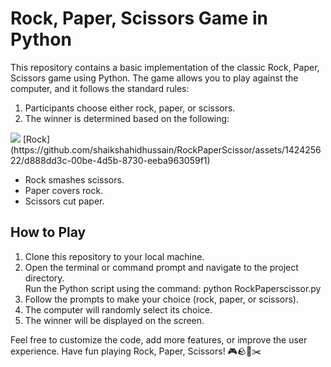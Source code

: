 <h1>Rock, Paper, Scissors Game in Python</h1>
This repository contains a basic implementation of the classic Rock, Paper, Scissors game using Python. The game allows you to play against the computer, and it follows the standard rules:
<ol>
 <li>Participants choose either rock, paper, or scissors.</li>
 <li>The winner is determined based on the following: </li> 
</ol>
<img src="
![rockpaperscissors](https://github.com/shaikshahidhussain/RockPaperScissor/assets/142425622/71057e0a-6cbe-42b7-b6b2-de9339330c36)" >
[Rock](https://github.com/shaikshahidhussain/RockPaperScissor/assets/142425622/d888dd3c-00be-4d5b-8730-eeba963059f1)



<ul>
  <li>Rock smashes scissors.</li>
  <li>Paper covers rock.</li>
  <li>Scissors cut paper.</li>
</ul>  
<h2>How to Play</h2>
<ol>
 
<li>Clone this repository to your local machine.</li>
<li>Open the terminal or command prompt and navigate to the project directory.</li
<li>Run the Python script using the command:</li>
<span>python RockPaperscissor.py</span>
<li>Follow the prompts to make your choice (rock, paper, or scissors).</li>
<li>The computer will randomly select its choice.</li>
<li>The winner will be displayed on the screen.</li>
</ol>


Feel free to customize the code, add more features, or improve the user experience. Have fun playing Rock, Paper, Scissors! 🎮🪨📄✂️
